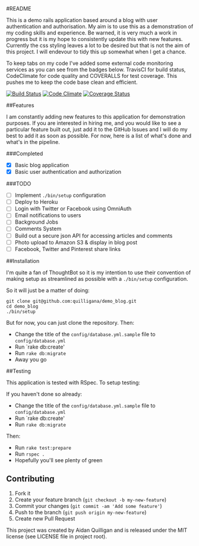 #README

This is a demo rails application based around a blog with user authentication and authorisation. My aim is to use this as a demonstration of my coding skills and experience. Be warned, it is very much a work in progress but it is my hope to consistently update this with new features. Currently the css styling leaves a lot to be desired but that is not the aim of this project. I will endevour to tidy this up somewhat when I get a chance.

To keep tabs on my code I've added some external code monitoring services as you can see from the badges below. TravisCI for build status, CodeClimate for code quality and COVERALLS for test coverage. This pushes me to keep the code base clean and efficient.

[![Build Status](https://travis-ci.org/quilligana/demo_blog.svg?branch=master)](https://travis-ci.org/quilligana/demo_blog)
[![Code Climate](https://codeclimate.com/github/quilligana/demo_blog.png)](https://codeclimate.com/github/quilligana/demo_blog)
[![Coverage Status](https://img.shields.io/coveralls/quilligana/demo_blog.svg)](https://coveralls.io/r/quilligana/demo_blog)

##Features

I am constantly adding new features to this application for demonstration purposes. If you are interested in hiring me, and you would like to see a particular feature built out, just add it to the GitHub Issues and I will do my best to add it as soon as possible. For now, here is a list of what's done and what's in the pipeline.

###Completed

- [x] Basic blog application
- [x] Basic user authentication and authorization

###TODO

- [ ] Implement `./bin/setup` configuration
- [ ] Deploy to Heroku
- [ ] Login with Twitter or Facebook using OmniAuth
- [ ] Email notifications to users
- [ ] Background Jobs
- [ ] Comments System
- [ ] Build out a secure json API for accessing articles and comments
- [ ] Photo upload to Amazon S3 & display in blog post
- [ ] Facebook, Twitter and Pinterest share links

##Installation

I'm quite a fan of ThoughtBot so it is my intention to use their convention of making setup as streamlined as possible with a `./bin/setup` configuration.

So it will just be a matter of doing:

```
git clone git@github.com:quilligana/demo_blog.git
cd demo_blog
./bin/setup
```

But for now, you can just clone the repository. Then:

- Change the title of the `config/database.yml.sample` file to `config/database.yml`
- Run `rake db:create'
- Run `rake db:migrate`
- Away you go

##Testing

This application is tested with RSpec. To setup testing:

If you haven't done so already:

- Change the title of the `config/database.yml.sample` file to `config/database.yml`
- Run `rake db:create'
- Run `rake db:migrate`

Then:

- Run `rake test:prepare`
- Run `rspec .`
- Hopefully you'll see plenty of green


## Contributing

1. Fork it
2. Create your feature branch (`git checkout -b my-new-feature`)
3. Commit your changes (`git commit -am 'Add some feature'`)
4. Push to the branch (`git push origin my-new-feature`)
5. Create new Pull Request

This project was created by Aidan Quilligan and is released under the MIT license (see LICENSE file in project root).
